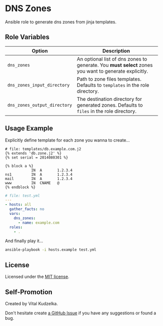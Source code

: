 DNS Zones
=========

Ansible role to generate dns zones from jinja templates.

Role Variables
--------------

Option | Description
--- | ---
`dns_zones` | An optional list of dns zones to generate. You **must select** zones you want to generate explicitly.
`dns_zones_input_directory` | Path to zone files templates. Defaults to `templates` in the role directory.
`dns_zones_output_directory` | The destination directory for generated zones. Defaults to `files` in the role directory.

Usage Example
-------------

Explicitly define template for each zone you wanna to create...

```jinja
# file: templates/db.example.com.j2
{% extends 'db.zone.j2' %}
{% set serial = 2014080301 %}

{% block a %}
            IN  A       1.2.3.4
ns1         IN  A       1.2.3.4
mail        IN  A       1.2.3.4
www         IN  CNAME   @
{% endblock %}
```

```yaml
# file: test.yml
---
- hosts: all
  gather_facts: no
  vars:
    dns_zones:
      - name: example.com
  roles:
    - .
```

And finally play it...

```bash
ansible-playbook -i hosts.example test.yml
```

License
-------

Licensed under the [MIT license](http://mit-license.org/vitalk).

Self-Promotion
--------------

Created by Vital Kudzelka.

Don't hesitate create [a GitHub Issue](https://github.com/vitalk/ansible-dns-zones/issues) if you have any suggestions or found a bug.
